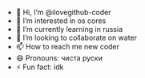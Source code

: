 - 👋 Hi, I’m @ilovegithub-coder
- 👀 I’m interested in os cores
- 🌱 I’m currently learning in russia
- 💞️ I’m looking to collaborate on water
- 📫 How to reach me new coder
- 😄 Pronouns: чиста руски
- ⚡ Fun fact: idk 
<!---
ilovegithub-coder/ilovegithub-coder is a ✨ special ✨ repository because its `README.md` (this file) appears on your GitHub profile.
You can click the Preview link to take a look at your changes.
--->
